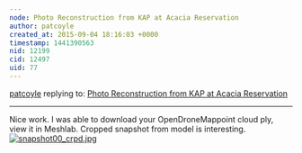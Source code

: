 ```yaml
---
node: Photo Reconstruction from KAP at Acacia Reservation
author: patcoyle
created_at: 2015-09-04 18:16:03 +0000
timestamp: 1441390563
nid: 12199
cid: 12497
uid: 77
---
```




[patcoyle](../profile/patcoyle) replying to: [Photo Reconstruction from KAP at Acacia Reservation](../notes/dbenjamin/09-04-2015/photo-reconstruction-from-kap-at-acacia-reservation)

----
Nice work. I was able to download your OpenDroneMappoint cloud ply, view it in Meshlab. Cropped snapshot from model is interesting.
[![snapshot00_crpd.jpg](https://i.publiclab.org/system/images/photos/000/011/489/medium/snapshot00_crpd.jpg)](https://i.publiclab.org/system/images/photos/000/011/489/original/snapshot00_crpd.jpg)

